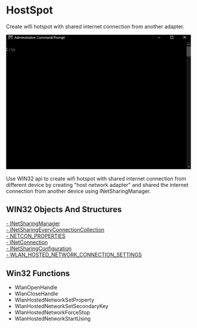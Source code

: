 # HostSpot
Create wifi hotspot with shared internet connection from another adapter.

![alt text](https://raw.githubusercontent.com/proxytype/hostspot/main/hostspot.gif)

Use WIN32 api to create wifi hotspot with shared internet connection from different device by creating "host network adapter" and shared the internet connection from another device using INetSharingManager.

## WIN32 Objects And Structures
[- INetSharingManager](https://docs.microsoft.com/en-us/windows/win32/api/netcon/nn-netcon-inetsharingmanager)<br>
[- INetSharingEveryConnectionCollection](https://docs.microsoft.com/en-us/windows/win32/api/netcon/nn-netcon-inetsharingeveryconnectioncollection)<br>
[- NETCON_PROPERTIES](https://docs.microsoft.com/en-us/windows/win32/api/netcon/ns-netcon-netcon_properties)<br>
[- INetConnection](https://docs.microsoft.com/en-us/windows/win32/api/netcon/nn-netcon-inetconnection)<br>
[- INetSharingConfiguration](https://docs.microsoft.com/en-us/windows/win32/api/netcon/nn-netcon-inetsharingconfiguration)<br>
[- WLAN_HOSTED_NETWORK_CONNECTION_SETTINGS](https://docs.microsoft.com/en-us/windows/win32/api/wlanapi/ns-wlanapi-wlan_hosted_network_connection_settings)<br>

## Win32 Functions
 - WlanOpenHandle
 - WlanCloseHandle
 - WlanHostedNetworkSetProperty
 - WlanHostedNetworkSetSecondaryKey
 - WlanHostedNetworkForceStop
 - WlanHostedNetworkStartUsing




